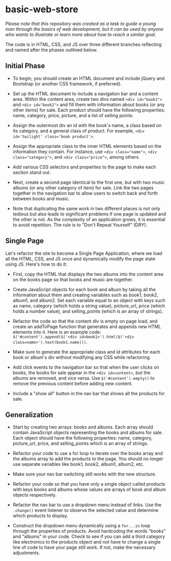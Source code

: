 # basic-web-store

*Please note that this repository was created as a task to guide a young man through the basics of web development, but it can be used by anyone who wants to illustrate or learn more about how to reach a similar goal.*

The code is in HTML, CSS, and JS over three different branches reflecting and named after the phases outlined below.

## Initial Phase

- To begin, you should create an HTML document and include jQuery and Bootstrap (or another CSS framework, if preferred).

- Set up the HTML document to include a navigation bar and a content area. Within the content area, create two divs named `<div id="book1">` and `<div id="book2">` and fill them with information about books (or any other items) for sale. Each product should have the following properties: name, category, price, picture, and a list of selling points.

- Assign the outermost div an id with the book's name, a class based on its category, and a general class of product. For example, `<div id='twilight' class='book product'>`.

- Assign the appropriate class to the inner HTML elements based on the information they contain. For instance, use `<div class="name">`, `<div class="category">`, and `<div class="price">`, among others.

- Add various CSS selectors and properties to the page to make each section stand out.

- Next, create a second page identical to the first one, but with two music albums (or any other category of item) for sale. Link the two pages together in the navigation bar to allow users to switch back and forth between books and music.

- Note that duplicating the same work in two different places is not only tedious but also leads to significant problems if one page is updated and the other is not. As the complexity of an application grows, it is essential to avoid repetition. The rule is to "Don't Repeat Yourself" (DRY).

## Single Page

Let's refactor the site to become a Single Page Application, where we load all the HTML, CSS, and JS once and dynamically modify the page state using JS. Here's how to do it:

- First, copy the HTML that displays the two albums into the content area on the books page so that books and music are together.

- Create JavaScript objects for each book and album by taking all the information about them and creating variables such as book1, book2, album1, and album2. Set each variable equal to an object with keys such as name, category (which holds a string value), picture_url, price (which holds a number value), and selling_points (which is an array of strings).

- Refactor the code so that the content div is empty on page load, and create an addToPage function that generates and appends new HTML elements into it. Here is an example code: `$('#content').append($('<div id=book1>').html($('<div class=name>').text(book1.name)))`.

- Make sure to generate the appropriate class and id attributes for each book or album's div without modifying any CSS while refactoring.

- Add click events to the navigation bar so that when the user clicks on books, the books for sale appear in the `<div id=content>`, but the albums are removed, and vice versa. Use `$('#content').empty()` to remove the previous content before adding new content.

- Include a "show all" button in the nav bar that shows all the products for sale.

## Generalization

- Start by creating two arrays: books and albums. Each array should contain JavaScript objects representing the books and albums for sale. Each object should have the following properties: name, category, picture_url, price, and selling_points which is an array of strings.

- Refactor your code to use a for loop to iterate over the books array and the albums array to add the products to the page. You should no longer use separate variables like book1, book2, album1, album2, etc.

- Make sure your nav bar switching still works with the new structure.

- Refactor your code so that you have only a single object called products with keys books and albums whose values are arrays of book and album objects respectively.

- Refactor the nav bar to use a dropdown menu instead of links. Use the `.change()` event listener to observe the selected value and determine which products to display.

- Construct the dropdown menu dynamically using a `for...in` loop through the properties of products. Avoid hardcoding the words "books" and "albums" in your code.
Check to see if you can add a third category like electronics to the products object and not have to change a single line of code to have your page still work. If not, make the necessary adjustments.
